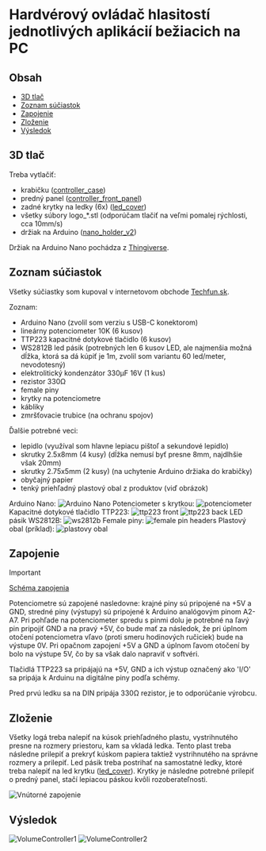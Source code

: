 # Hardvérový ovládač hlasitostí jednotlivých aplikácií bežiacich na PC

## Obsah

- [3D tlač](#3d-tlač)
- [Zoznam súčiastok](#zoznam-súčiastok)
- [Zapojenie](#zapojenie)
- [Zloženie](#zloženie)
- [Výsledok](#výsledok)

## 3D tlač

Treba vytlačiť:
- krabičku ([controller_case](3d_models/controller_case.stl))
- predný panel ([controller_front_panel](3d_models/controller_front_panel.stl))
- zadné krytky na ledky (6x) ([led_cover](3d_models/led_cover.stl))
- všetky súbory logo_*.stl (odporúčam tlačiť na veľmi pomalej rýchlosti, cca 10mm/s)
- držiak na Arduino ([nano_holder_v2](3d_models/nano_holder_v2.stl))

Držiak na Arduino Nano pochádza z [Thingiverse](https://www.thingiverse.com/thing:596400).

## Zoznam súčiastok

Všetky súčiastky som kupoval v internetovom obchode [Techfun.sk](https://techfun.sk/).

Zoznam:
- Arduino Nano (zvolil som verziu s USB-C konektorom)
- lineárny potenciometer 10K (6 kusov)
- TTP223 kapacitné dotykové tlačidlo (6 kusov)
- WS2812B led pásik (potrebných len 6 kusov LED, ale najmenšia možná dĺžka, ktorá sa dá kúpiť je 1m, zvolil som variantu 60 led/meter, nevodotesný)
- elektrolitický kondenzátor 330µF 16V (1 kus)
- rezistor 330Ω
- female piny
- krytky na potenciometre
- kábliky
- zmršťovacie trubice (na ochranu spojov)

Ďalšie potrebné veci:
- lepidlo (využíval som hlavne lepiacu pištoľ a sekundové lepidlo)
- skrutky 2.5x8mm (4 kusy) (dĺžka nemusí byť presne 8mm, najdlhšie však 20mm)
- skrutky 2.75x5mm (2 kusy) (na uchytenie Arduino držiaka do krabičky)
- obyčajný papier
- tenký priehľadný plastový obal z produktov (viď obrázok)

Arduino Nano:
![Arduino Nano](images/arduino_nano.jpg)
Potenciometer s krytkou:
![potenciometer](images/potentiometer.jpg)
Kapacitné dotykové tlačidlo TTP223:
![ttp223 front](images/ttp223_front.jpg)
![ttp223 back](images/ttp223_back.jpg)
LED pásik WS2812B:
![ws2812b](images/ws2812b_led_strip.jpg)
Female piny:
![female pin headers](images/female_pin_headers.jpg)
Plastový obal (príklad):
![plastovy obal](images/plastovy_obal.jpg)

## Zapojenie

> [!IMPORTANT]
> [Schéma zapojenia](schematic.pdf)

Potenciometre sú zapojené nasledovne: krajné piny sú pripojené na +5V a GND, stredné piny (výstupy) sú pripojené k Arduino analógovým pinom A2-A7. Pri pohľade na potenciometer spredu s pinmi dolu je potrebné na ľavý pin pripojiť GND a na pravý +5V, čo bude mať za následok, že pri úplnom otočení potenciometra vľavo (proti smeru hodinových ručiciek) bude na výstupe 0V. Pri opačnom zapojení +5V a GND a úplnom ľavom otočení by bolo na výstupe 5V, čo by sa však dalo napraviť v softvéri.

Tlačidlá TTP223 sa pripájajú na +5V, GND a ich výstup označený ako 'I/O' sa pripája k Arduinu na digitálne piny podľa schémy.

Pred prvú ledku sa na DIN pripája 330Ω rezistor, je to odporúčanie výrobcu.

## Zloženie

Všetky logá treba nalepiť na kúsok priehľadného plastu, vystrihnutého presne na rozmery priestoru, kam sa vkladá ledka. Tento plast treba následne prilepiť a prekryť kúskom papiera taktiež vystrihnutého na správne rozmery  a prilepiť.
Led pásik treba postrihať na samostatné ledky, ktoré treba nalepiť na led krytku ([led_cover](3d_models/led_cover.stl)). Krytky je následne potrebné prilepiť o predný panel, stačí lepiacou páskou kvôli rozoberateľnosti.

![Vnútorné zapojenie](images/volumecontroller_3.jpg)

## Výsledok

![VolumeController1](images/volumecontroller_1.jpg)
![VolumeController2](images/volumecontroller_2.jpg)

